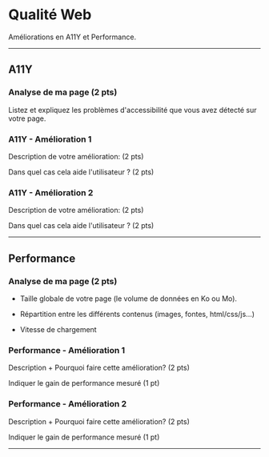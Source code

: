 # Qualité Web

Améliorations en A11Y et Performance.

---

## A11Y

### Analyse de ma page (2 pts)

Listez et expliquez les problèmes d'accessibilité que vous avez détecté sur votre page.

### A11Y - Amélioration 1

Description de votre amélioration: (2 pts)

Dans quel cas cela aide l'utilisateur ? (2 pts)

### A11Y - Amélioration 2

Description de votre amélioration: (2 pts)

Dans quel cas cela aide l'utilisateur ? (2 pts)

---

## Performance

### Analyse de ma page (2 pts)

- Taille globale de votre page (le volume de données en Ko ou Mo).

- Répartition entre les différents contenus (images, fontes, html/css/js...)

- Vitesse de chargement

### Performance - Amélioration 1

Description + Pourquoi faire cette amélioration? (2 pts)

Indiquer le gain de performance mesuré (1 pt)

### Performance - Amélioration 2

Description + Pourquoi faire cette amélioration? (2 pts)

Indiquer le gain de performance mesuré (1 pt)

---

